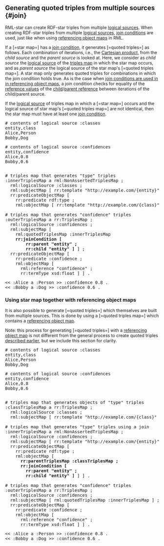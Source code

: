 ## Generating quoted triples from multiple sources {#join}

RML-star can create RDF-star triples from multiple [logical sources](https://rml.io/specs/rml/#logical-source).
When creating RDF-star triples from multiple [logical sources](https://rml.io/specs/rml/#logical-source), [join conditions](https://rml.io/specs/rml/#join-condition) are used, just like when using [referencing object maps](https://rml.io/specs/rml/#referencing-object-map) in RML.

If a [=star map=] has a [join condition](https://rml.io/specs/rml/#join-condition), it generates [=quoted triples=] as follows. Each combination of iterations, i.e., the [Cartesian product](https://en.wikipedia.org/wiki/Cartesian_product), from the *child source* and the *parent source* is looked at. Here, we consider as <dfn>child source</dfn> the [logical source](https://rml.io/specs/rml/#logical-source) of the [triples map](https://rml.io/specs/rml/#triples-map) in which the star map occurs, and as <dfn>parent source</dfn> the logical source of the star map's [=quoted triples map=]. A star map only generates quoted triples for combinations in which the join condition holds true. As is the case when [join conditions are used in in referencing object maps](https://rml.io/specs/rml/#logical-join), a join condition checks for equality of the [reference values](https://rml.io/specs/rml/#reference-value) of the [child](https://rml.io/specs/rml/#child-reference)/[parent reference](https://rml.io/specs/rml/#parent-reference) between iterations of the child/parent source.

<!--Following criterion is taken almost verbatim from the RML spec, mutatis mutandi: https://rml.io/specs/rml/#parent-query -->
If the [logical source](https://rml.io/specs/rml/#logical-source) of triples map in which a [=star map=] occurs and the logical source of star map's [=quoted triples map=] are not identical, then the star map must have at least one [join condition](https://rml.io/specs/rml/#join-condition).

<pre class="ex-input">
# contents of logical source :classes
entity,class
Alice,Person
Bobby,Dog
</pre>

<pre class="ex-input">
# contents of logical source :confidences
entity,confidence
Alice,0.8
Bobby,0.6
</pre>

<pre class="ex-mapping nohighlight"><!-- nohighlight because otherwise the bolding is lost and we don't use highlighting anyway-->
# triples map that generates "type" triples
:innerTriplesMap a rml:NonAssertedTriplesMap ;
  rml:logicalSource :classes ;
  rml:subjectMap [ rr:template "http://example.com/{entity}" ] ;
  rr:predicateObjectMap [
    rr:predicate rdf:type ;
    rml:objectMap [ rr:template "http://example.com/{class}" ] ] .

# triples map that generates "confidence" triples
:outerTriplesMap a rr:TriplesMap ;
  rml:logicalSource :confidences ;
  rml:subjectMap [
    rml:quotedTriplesMap :innerTriplesMap
    <b>rr:joinCondition [
        rr:parent "entity" ;
        rr:child "entity" ]</b> ] ;
  rr:predicateObjectMap [
    rr:predicate :confidence ;
    rml:objectMap [
      rml:reference "confidence" ;
      rr:termType xsd:float ] ] .
</pre>

<pre class="ex-output">
<< :Alice a :Person >> :confidence 0.8 .
<< :Bobby a :Dog >> :confidence 0.6 .
</pre>

### Using star map together with referencing object maps

It is also possible to generate [=quoted triples=] which themselves are built from multiple sources.
This is done by using a [=quoted triples map=] which contains a [referencing object map](https://rml.io/specs/rml/#referencing-object-map).

Note: this process for generating [=quoted triples=] with a [referencing object map](https://rml.io/specs/rml/#referencing-object-map) is not different from the general process to create quoted triples [described earlier](#quoted), but we include this section for clarity.

<pre class="ex-input">
# contents of logical source :classes
entity,class
Alice,Person
Bobby,Dog
</pre>

<pre class="ex-input">
# contents of logical source :confidences
entity,confidence
Alice,0.8
Bobby,0.6
</pre>

<pre class="ex-mapping nohighlight"><!-- nohighlight because otherwise the bolding is lost and we don't use highlighting anyway-->
# triples map that generates objects of "type" triples
:classTriplesMap a rr:TriplesMap ;
  rml:logicalSource :classes ;
  rml:subjectMap [ rr:template "http://example.com/{class}" ].

# triples map that generates "type" triples using a join
:innerTriplesMap a rml:NonAssertedTriplesMap ;
  rml:logicalSource :confidences ;
  rml:subjectMap [ rr:template "http://example.com/{entity}" ] ;
  rr:predicateObjectMap [
    rr:predicate rdf:type ;
    rml:objectMap [
      <b>rr:parentTriplesMap :classTriplesMap ;
      rr:joinCondition [
        rr:parent "entity" ;
        rr:child "entity" ]</b> ] ] .

# triples map that generates "confidence" triples
:outerTriplesMap a rr:TriplesMap ;
  rml:logicalSource :confidences ;
  rml:subjectMap [ rml:quotedTriplesMap :innerTriplesMap ] ;
  rr:predicateObjectMap [
    rr:predicate :confidence ;
    rml:objectMap [
      rml:reference "confidence" ;
      rr:termType xsd:float ] ] .
</pre>

<pre class="ex-output">
<< :Alice a :Person >> :confidence 0.8 .
<< :Bobby a :Dog >> :confidence 0.6 .
</pre>
